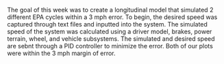 The goal of this week was to create a longitudinal model that simulated 2 different EPA cycles within a 3 mph error. To begin, the desired speed was captured through text files and inputted into the system. The simulated speed of the system was calculated using a driver model, brakes, power terrain, wheel, and vehicle subsystems. The simulated and desired speed are sebnt through a PID controller to minimize the error. Both of our plots were within the 3 mph margin of error. 
